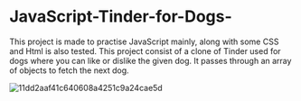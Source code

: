 # JavaScript-Tinder-for-Dogs-
This project is made to practise JavaScript mainly, along with some CSS and Html is also tested. This project consist of
a clone of Tinder used for dogs where you can like or dislike the given dog. It passes through an array of objects to fetch 
the next dog.


![11dd2aaf41c640608a4251c9a24cae5d](https://user-images.githubusercontent.com/71040758/182477406-21fc261b-e586-4e24-9ecf-035ceb313dc7.png)
